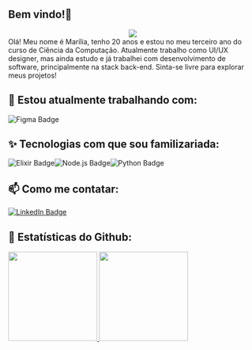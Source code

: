## Bem vindo!👋
<div align="center"><img src="https://64.media.tumblr.com/c70e8fcdf61a132a873f99db163896a2/tumblr_o48ggtdpJA1sfmahro1_400.gifv"/></div>
Olá! Meu nome é Marília, tenho 20 anos e estou no meu terceiro ano do curso de Ciência da Computação. Atualmente trabalho como UI/UX designer, mas ainda estudo e já trabalhei com desenvolvimento de software, principalmente na stack back-end. Sinta-se livre para explorar meus projetos!

## 🔭 Estou atualmente trabalhando com:
<img src="https://img.shields.io/badge/Figma-orange?style=for-the-badge&logo=figma&logoColor=white" alt="Figma Badge"/>

## ✨ Tecnologias com que sou familizariada:

<img src="https://img.shields.io/badge/Elixir-purple?style=for-the-badge&logo=elixir&logoColor=white" alt="Elixir Badge"/><img src="https://img.shields.io/badge/Node.js-green?style=for-the-badge&logo=node.js&logoColor=white" alt="Node.js Badge"/><img src="https://img.shields.io/badge/Python-blue?style=for-the-badge&logo=python&logoColor=white" alt="Python Badge"/>

## 📫 Como me contatar:
<div id="badges">
  <a href="https://www.linkedin.com/in/mariliarbarbosa/"><img src="https://img.shields.io/badge/LinkedIn-blue?style=for-the-badge&logo=linkedin&logoColor=white" alt="LinkedIn Badge"/></a>
</div>

## 🧐 Estatísticas do Github:

<div>
<a href="https://github.com/mariliabarbosa">
<img height="180em" src="https://github-readme-stats.vercel.app/api/top-langs/?username=mariliabarbosa&layout=compact&langs_count=7&theme=dracula"/>
<img height="180em" src="https://github-readme-stats.vercel.app/api?username=mariliabarbosa&show_icons=true&theme=dracula&include_all_commits=true&count_private=true"/>
</div>
